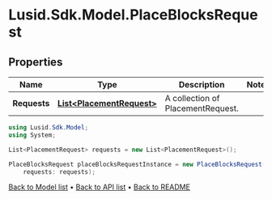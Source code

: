 # Lusid.Sdk.Model.PlaceBlocksRequest

## Properties

Name | Type | Description | Notes
------------ | ------------- | ------------- | -------------
**Requests** | [**List&lt;PlacementRequest&gt;**](PlacementRequest.md) | A collection of PlacementRequest. | 

```csharp
using Lusid.Sdk.Model;
using System;

List<PlacementRequest> requests = new List<PlacementRequest>();

PlaceBlocksRequest placeBlocksRequestInstance = new PlaceBlocksRequest(
    requests: requests);
```

[Back to Model list](../README.md#documentation-for-models) &#8226; [Back to API list](../README.md#documentation-for-api-endpoints) &#8226; [Back to README](../README.md)
